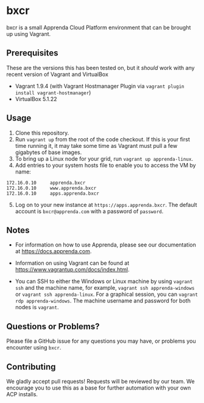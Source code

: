 # bxcr

bxcr is a small Apprenda Cloud Platform environment that can be brought up using Vagrant.

## Prerequisites

These are the versions this has been tested on, but it _should_ work with any recent version of Vagrant and VirtualBox
* Vagrant 1.9.4 (with Vagrant Hostmanager Plugin via `vagrant plugin install vagrant-hostmanager`)
* VirtualBox 5.1.22

## Usage
1. Clone this repository.
2. Run `vagrant up` from the root of the code checkout. If this is your first time running it, it may take some time as Vagrant must pull a few gigabytes of base images.
3. To bring up a Linux node for your grid, run `vagrant up apprenda-linux`.
4. Add entries to your system hosts file to enable you to access the VM by name:  
```
172.16.0.10     apprenda.bxcr
172.16.0.10     www.apprenda.bxcr
172.16.0.10     apps.apprenda.bxcr
```
5. Log on to your new instance at `https://apps.apprenda.bxcr`. The default account is `bxcr@apprenda.com` with a password of `password`.

## Notes

* For information on how to use Apprenda, please see our documentation at https://docs.apprenda.com. 

* Information on using Vagrant can be found at https://www.vagrantup.com/docs/index.html.

* You can SSH to either the Windows or Linux machine by using `vagrant ssh` and the machine name, for example, `vagrant ssh apprenda-windows` or `vagrant ssh apprenda-linux`. For a graphical session, you can `vagrant rdp apprenda-windows`. The machine username and password for both nodes is `vagrant`.

## Questions or Problems?

Please file a GitHub issue for any questions you may have, or problems you encounter using `bxcr`.

## Contributing

We gladly accept pull requests! Requests will be reviewed by our team. We encourage you to use this as a base for further automation with your own ACP installs.